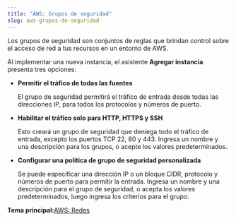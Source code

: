 ```yaml
---
title: "AWS: Grupos de seguridad"
slug: aws-grupos-de-seguridad
---
```



Los grupos de seguridad son conjuntos de reglas que brindan control sobre el acceso de red a tus recursos en un entorno de AWS.

Al implementar una nueva instancia, el asistente **Agregar instancia** presenta tres opciones:

- **Permitir el tráfico de todas las fuentes**

     El grupo de seguridad permitirá el tráfico de entrada desde todas las direcciones IP, para todos los protocolos y números de puerto.

- **Habilitar el tráfico solo para HTTP, HTTPS y SSH**

     Esto creará un grupo de seguridad que deniega todo el tráfico de entrada, excepto los puertos TCP 22, 80 y 443. Ingresa un nombre y una descripción para los grupos, o acepte los valores predeterminados.

- **Configurar una política de grupo de seguridad personalizada**

     Se puede especificar una dirección IP o un bloque CIDR, protocolo y números de puerto para permitir la entrada. Ingresa un nombre y una descripción para el grupo de seguridad, o acepta los valores predeterminados, luego ingresa los criterios para el grupo.


**Tema principal:**[AWS: Redes](aws-networking.md)

